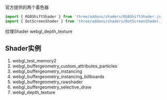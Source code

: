 官方提供的两个着色器
```js
import { RGBShiftShader } from 'three/addons/shaders/RGBShiftShader.js';
import { DotScreenShader } from 'three/addons/shaders/DotScreenShader.js';

```

纹理Shader  webgl_depth_texture

## Shader实例
1. webgl_test_memory2
2. webgl_buffergeometry_custom_attributes_particles
3. webgl_buffergeometry_instancing
4. webgl_buffergeometry_instancing_billboards
5. webgl_buffergeometry_rawshader
6. webgl_buffergeometry_selective_draw
7. webgl_depth_texture
